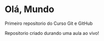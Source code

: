# Olá, Mundo
 Primeiro repositorio do Curso Git e GitHub

Repositorio criado durando uma aula ao vivo!
